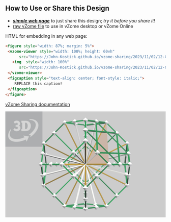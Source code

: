 
## How to Use or Share this Design

 - [***simple web page***](<https://John-Kostick.github.io/vzome-sharing/2023/11/02/12-01-36-TO-in-sqrt-2-field/>) to just share this design; *try it before you share it!*
 - [raw vZome file](<https://raw.githubusercontent.com/John-Kostick/vzome-sharing/main/2023/11/02/12-01-36-TO-in-sqrt-2-field/TO-in-sqrt-2-field.vZome>) to use in vZome desktop or vZome Online
 
 HTML for embedding in any web page:
 ```html
<figure style="width: 87%; margin: 5%">
  <vzome-viewer style="width: 100%; height: 60vh"
       src="https://John-Kostick.github.io/vzome-sharing/2023/11/02/12-01-36-TO-in-sqrt-2-field/TO-in-sqrt-2-field.vZome" >
    <img  style="width: 100%"
       src="https://John-Kostick.github.io/vzome-sharing/2023/11/02/12-01-36-TO-in-sqrt-2-field/TO-in-sqrt-2-field.png" >
  </vzome-viewer>
  <figcaption style="text-align: center; font-style: italic;">
     REPLACE this caption!
  </figcaption>
</figure>
 ```

[vZome Sharing documentation](https://vzome.github.io/vzome/sharing.html#how-it-works)

![Image](<TO-in-sqrt-2-field.png>)

